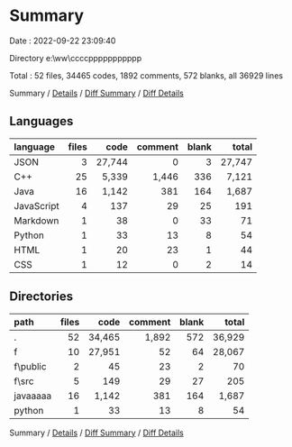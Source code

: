 # Summary

Date : 2022-09-22 23:09:40

Directory e:\\ww\\ccccppppppppppp

Total : 52 files,  34465 codes, 1892 comments, 572 blanks, all 36929 lines

Summary / [Details](details.md) / [Diff Summary](diff.md) / [Diff Details](diff-details.md)

## Languages
| language | files | code | comment | blank | total |
| :--- | ---: | ---: | ---: | ---: | ---: |
| JSON | 3 | 27,744 | 0 | 3 | 27,747 |
| C++ | 25 | 5,339 | 1,446 | 336 | 7,121 |
| Java | 16 | 1,142 | 381 | 164 | 1,687 |
| JavaScript | 4 | 137 | 29 | 25 | 191 |
| Markdown | 1 | 38 | 0 | 33 | 71 |
| Python | 1 | 33 | 13 | 8 | 54 |
| HTML | 1 | 20 | 23 | 1 | 44 |
| CSS | 1 | 12 | 0 | 2 | 14 |

## Directories
| path | files | code | comment | blank | total |
| :--- | ---: | ---: | ---: | ---: | ---: |
| . | 52 | 34,465 | 1,892 | 572 | 36,929 |
| f | 10 | 27,951 | 52 | 64 | 28,067 |
| f\\public | 2 | 45 | 23 | 2 | 70 |
| f\\src | 5 | 149 | 29 | 27 | 205 |
| javaaaaa | 16 | 1,142 | 381 | 164 | 1,687 |
| python | 1 | 33 | 13 | 8 | 54 |

Summary / [Details](details.md) / [Diff Summary](diff.md) / [Diff Details](diff-details.md)